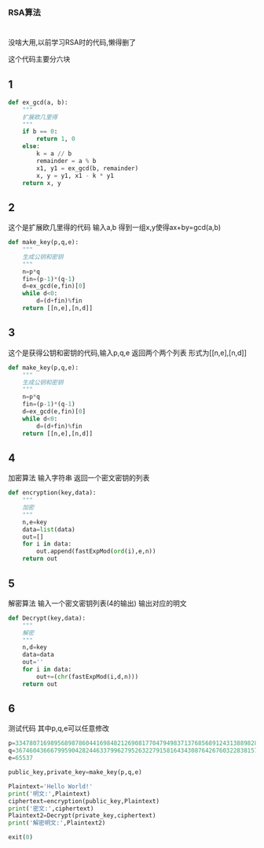 ### RSA算法
#
没啥大用,以前学习RSA时的代码,懒得删了

这个代码主要分六块

## 1

```python
def ex_gcd(a, b):
    """
    扩展欧几里得
    """
    if b == 0:
        return 1, 0
    else:
        k = a // b
        remainder = a % b
        x1, y1 = ex_gcd(b, remainder)
        x, y = y1, x1 - k * y1
    return x, y
```
## 2
这个是扩展欧几里得的代码 输入a,b 得到一组x,y使得ax+by=gcd(a,b)
```python
def make_key(p,q,e):
    """
    生成公钥和密钥
    """
    n=p*q
    fin=(p-1)*(q-1)
    d=ex_gcd(e,fin)[0]
    while d<0:
        d=(d+fin)%fin
    return [[n,e],[n,d]]

```
## 3
这个是获得公钥和密钥的代码,输入p,q,e 返回两个两个列表 形式为[[n,e],[n,d]]
```python
def make_key(p,q,e):
    """
    生成公钥和密钥
    """
    n=p*q
    fin=(p-1)*(q-1)
    d=ex_gcd(e,fin)[0]
    while d<0:
        d=(d+fin)%fin
    return [[n,e],[n,d]]

```
## 4
加密算法 输入字符串 返回一个密文密钥的列表
```python
def encryption(key,data):
    """
    加密
    """
    n,e=key
    data=list(data)
    out=[]
    for i in data:
        out.append(fastExpMod(ord(i),e,n))
    return out

```
## 5
解密算法 输入一个密文密钥列表(4的输出) 输出对应的明文
```python
def Decrypt(key,data):
    """
    解密
    """
    n,d=key
    data=data
    out=''
    for i in data:
        out+=(chr(fastExpMod(i,d,n)))
    return out

```
## 6
测试代码 其中p,q,e可以任意修改
```python
p=33478071698956898786044169848212690817704794983713768568912431388982883793878002287614711652531743087737814467999489
q=36746043666799590428244633799627952632279158164343087642676032283815739666511279233373417143396810270092798736308917
e=65537

public_key,private_key=make_key(p,q,e)

Plaintext='Hello World!'
print('明文:',Plaintext)
ciphertext=encryption(public_key,Plaintext)
print('密文:',ciphertext)
Plaintext2=Decrypt(private_key,ciphertext)
print('解密明文:',Plaintext2)

exit(0)
```